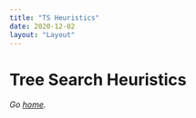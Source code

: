 ```yaml
---
title: "TS Heuristics"
date: 2020-12-02
layout: "Layout"
---
```


# Tree Search Heuristics

*Go [home](/).*
